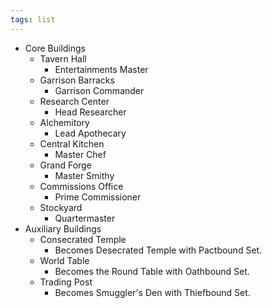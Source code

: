 ```yaml
---
tags: list
---
```

- Core Buildings
	- Tavern Hall
		- Entertainments Master
	- Garrison Barracks
		- Garrison Commander
	- Research Center 
		- Head Researcher
	- Alchemitory
		- Lead Apothecary
	- Central Kitchen
		- Master Chef
	- Grand Forge 
		- Master Smithy
	- Commissions Office
		- Prime Commissioner
	- Stockyard 
		- Quartermaster
- Auxiliary Buildings
	- Consecrated Temple
		- Becomes Desecrated Temple with Pactbound Set.
	- World Table
		- Becomes the Round Table with Oathbound Set.
	- Trading Post 
		- Becomes Smuggler's Den with Thiefbound Set.